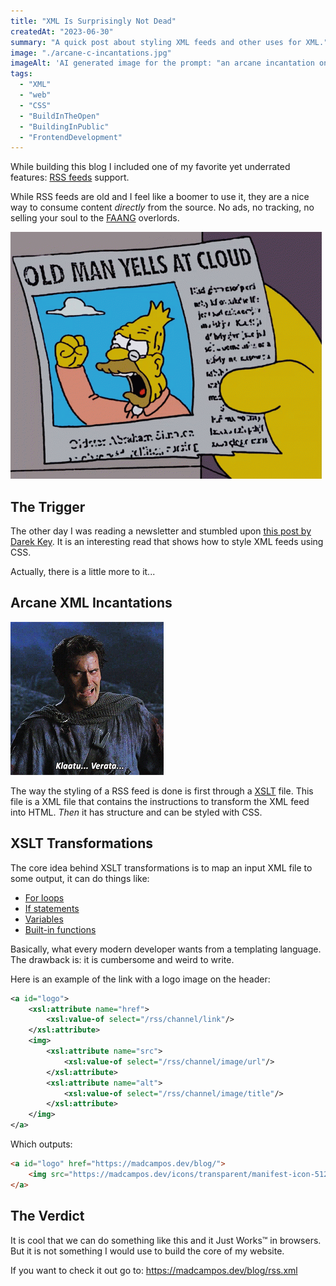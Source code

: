 ```yaml
---
title: "XML Is Surprisingly Not Dead"
createdAt: "2023-06-30"
summary: "A quick post about styling XML feeds and other uses for XML."
image: "./arcane-c-incantations.jpg"
imageAlt: 'AI generated image for the prompt: "an arcane incantation on an old manuscript with C++ code"'
tags:
  - "XML"
  - "web"
  - "CSS"
  - "BuildInTheOpen"
  - "BuildingInPublic"
  - "FrontendDevelopment"
---
```


While building this blog I included one of my favorite yet underrated features: [RSS feeds](https://www.rssboard.org/rss-specification) support.

While RSS feeds are old and I feel like a boomer to use it, they are a nice way to consume content _directly_ from the source. No ads, no tracking, no selling your soul to the [FAANG](https://en.wikipedia.org/wiki/Big_Tech) overlords.

![GIF from The Simpsons with a newspaper headline that reads: "Old Man Yells at Cloud"](./old-man-yells-at-cloud.gif)

## The Trigger

The other day I was reading a newsletter and stumbled upon [this post by Darek Key](https://darekkay.com/blog/rss-styling/). It is an interesting read that shows how to style XML feeds using CSS.

Actually, there is a little more to it...

## Arcane XML Incantations

![A GIF from the movie "Army of Darkness" showing the protagonist failing to remember an incantation](./klaatu-barada-nikto.gif)

The way the styling of a RSS feed is done is first through a [XSLT](https://developer.mozilla.org/en-US/docs/Web/XSLT) file. This file is a XML file that contains the instructions to transform the XML feed into HTML. _Then_ it has structure and can be styled with CSS.

## XSLT Transformations

The core idea behind XSLT transformations is to map an input XML file to some output, it can do things like:
- [For loops](https://developer.mozilla.org/en-US/docs/Web/XSLT/Element/for-each)
- [If statements](https://developer.mozilla.org/en-US/docs/Web/XSLT/Element/if)
- [Variables](https://developer.mozilla.org/en-US/docs/Web/XSLT/Element/variable)
- [Built-in functions](https://developer.mozilla.org/en-US/docs/Web/XPath/Functions)

Basically, what every modern developer wants from a templating language. The drawback is: it is cumbersome and weird to write.

Here is an example of the link with a logo image on the header:
```xml
<a id="logo">
	<xsl:attribute name="href">
		<xsl:value-of select="/rss/channel/link"/>
	</xsl:attribute>
	<img>
		<xsl:attribute name="src">
			<xsl:value-of select="/rss/channel/image/url"/>
		</xsl:attribute>
		<xsl:attribute name="alt">
			<xsl:value-of select="/rss/channel/image/title"/>
		</xsl:attribute>
	</img>
</a>
```

Which outputs:
```html
<a id="logo" href="https://madcampos.dev/blog/">
	<img src="https://madcampos.dev/icons/transparent/manifest-icon-512.png" alt="Marco Campos' Blog">
</a>
```

## The Verdict

It is cool that we can do something like this and it Just Works™ in browsers. But it is not something I would use to build the core of my website.

If you want to check it out go to: https://madcampos.dev/blog/rss.xml
